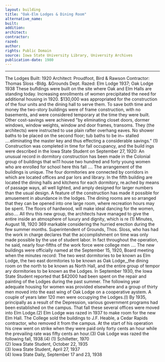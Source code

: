 ```yaml
---
layout: building
title: "Oak-Elm Lodges & Dining Room"
alternative_name: 
built: 
addition:
architect: 
contractor: 
razed: 
author:
rights: Public Domain
source: Iowa State University Library, University Archives
publication-date: 1980 
---
```

---

The Lodges 
Built: 1920 Architect: Proudfoot, Bird & Rawson Contractor: Thomas Sloss -Bldg. &Grounds Dept. Razed: Elm Lodge 1937; Oak Lodge 1938 
These bufldings were built on the site where Oak and Elm Halls are standing today. 
Increasing enrollments of women precipitated the need for additional housing in 1920. $130,000 was appropriated for the construction of the four units and the dining hall to serve them. To save both time and money the two-story buildings were of frame construction, with no basements, and were considered temporary at the time they were built. 
Other cost-savings were achieved "by eliminating closet doors, dormer windows, window weights, window and door frames, transoms. They (the architects) were instructed to use plain rafter overhang eaves. No shower baths to be placed on the second floor; tub baths to be in~ stalled ....eliminating the master key and thus effecting a considerable savings." (1) 
Construction was completed in time for fall occupancy, and the build ings were described in the Iowa State Student on September 27, 1920: 
An unusual record in dormitory construction has been made in the Colonial group of buildings that wi11 house two hundred and forty young women who are enrolled for school here this fall .... 
The arrangement of the buildings is unique. The four dormitories are connected by corridors in which are located offices and par lors and library. In the fifth building are located the dining halls and kitchens for each dormitory, re.ached by means of passage ways, all well lighted, and amply designed for larger numbers than the usual design. 
A feature of the construction has made it possible for amusement in abundance in the lodges. The dining rooms are so arranged that they can be opened into one large room, where recreation hours may be spent. The floors of hardwood, will make ideal dancing for the women, also.... 
All thru this new group, the architects have managed to give the entire inside an atmosphere of luxury and dignity, which is re 
(1) Minutes, August 18, 1920 
369 
markable considering the hurried erection during the few 
summer months. 
Superintendent of Grounds, Thos. Sloss, who has had the work 
in charge declares that the accomplishment on time was only made 
possible by the use of student labor. In fact throughout the 
operation, he said, nearly four-fifths of the work force were 
college men .... 
The new buildings were officially named at the September 15, 1920, Board meeting when the minutes record: 
The two west dormitories to be known as Elm Lodge, the two east 
dormitories to be known as Oak Lodge,_the dining room on the 
north to be known as North Hall, and the entire group of tempor 
ary dormitories to be known as the Lodges. 
In September 1930, the Iowa State Student reported that $42000 had been spent on the repair and painting of the Lodges during the past summer. The following year adequate housing for women was provided elsewhere and a group of thirty men moved into the east wing of Oak Lodge on a cooperative aystem. A couple of years later 120 men were occupying the Lodges.(l) 
By 1935, principally as a result of the Depression, various government programs had been established on the campus. That fall these several offices were moved into Elm Lodge.(2) 
Elm Lodge was razed in 1937 to make room for the new Elm Hall. The College sold the buildings to J.F. Heable, a Cedar Rapids contractor, who removed it from the campus. At the start of his operation his crew went on strike when they were paid only forty cents an hour while the prevailing rate was fifty cents an hour.(3) 
Oak Lodge was razed the following fall, 1938.(4) 
(1)  Schilletter, 1970  
(2)  Iowa State Student,  October 22,  1935  
(3)  Iowa State Student, April 27,  1937  
(4)  Iowa State Daily, September 17  and  23, 1938